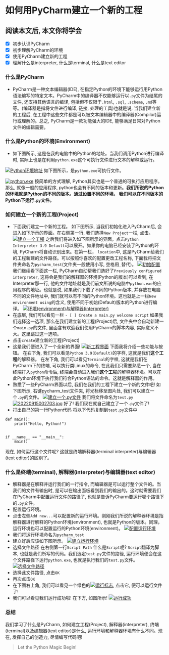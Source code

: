 # 如何用PyCharm建立一个新的工程
## 阅读本文后, 本文你将学会
- [x] 初步认识PyCharm
- [x] 初步理解PyCharm的环境
- [x] 使用PyCharm建立新的工程
- [x] 理解什么是interpreter, 什么是terminal, 什么是text editor

### 什么是PyCharm
* PyCharm是一种文本编辑器(IDE), 在指定Python的环境下能够运行用Python语法编写的特定文本。PyCharm中的编译器不仅能够运行以`.py`文件为结尾的文件, 还支持其他语言的编译, 包括但不仅限于`.html`, `.sql`, `.scheme`, `.md`等等。(编译器是指将文件进行编译, 链接, 处理的工具)也就是说, 当我们建立新的工程后, 在工程中这些文件都是可以被文本编辑器中的编译器(Compilor)运行或理解的。总之, PyCharm是一款功能强大的IDE, 能够满足日常对Python文件的编辑需要。

### 什么是Python的环境(Environment)
* 如下图所示, 这是在我的电脑中的Python的地址。当我们调用Python进行编译时, 实际上也是在利用`python.exe`这个可执行文件进行文本的解释或运行。

[![Python环境地址](https://i.postimg.cc/HnSz36d6/20220914234001.jpg)](https://postimg.cc/wRmDjctN)
如下图所示，是`python.exe`可执行文件。

[![python.exe](https://i.postimg.cc/sgCmmGrd/20220914234504.jpg)](https://postimg.cc/3d92JRNn)
按简单的方式理解, Python其实也是一个普通的可执行应用程序。那么, 就像一般的应用程序, python也会有不同的版本和更新。**我们所说的Python的环境就是Python的不同的版本。通过设置不同的环境， 我们可以在不同版本的Python下运行`.py`文件。**

### 如何建立一个新的工程(Project)
* 下面我们建立一个新的工程。
如下图所示, 当我们初始化进入PyCharm后, 会进入如下所示的界面。在右侧第一行, 我们选择`New Project`一栏, 点击。
[![建立一个工程](https://i.postimg.cc/qvM7KQ5N/20220914235345.jpg)](https://postimg.cc/8j9DQdDG)
之后我们将进入如下图所示的界面。点击`Python Interpreter 3.9 Default`可以展开。如果你的电脑已经安装了Python的环境, PyCharm将自动识别出来。在第一栏， `location`中, 这是PyCharm给我们的工程新建的文件路径。可以按照你喜欢的配置更改工程名称, 下面我将把文件夹命名为`pycharm_test`(文件夹一般使用小写, 空格用`_`替代)。
[![初始配置](https://i.postimg.cc/Gt2DqrMy/20220914235136.jpg)](https://postimg.cc/JDfthwCr)
我们继续看下面这一栏, PyCharm自动帮我们选好了`Previously configured interpreter`, 这将会是我们的解释器的环境(Python的版本)可以看到, 在Interpreter那一行, 他的文件地址就是我们前文所说的电脑中`python.exe`的应用程序的地址。也就是说, 如果我们下载了不同的Python版本, 并存放在电脑不同的文件地址中, 我们就可以有不同的Python环境。这也就是上一栏`New environment using`的含义, 使用不同于初始(Default)版本的Python进行编译。
[![环境(environment)与解释器(interpreter)](https://i.postimg.cc/wv3bdZFY/20220915000309.jpg)](https://postimg.cc/MM2Y7sh9)
* 在底层, 我们可以看见一栏
`- [ ] Create a main.py welcome script`
如果我们选择这一选项, 那么在我们建立新的工程(Project)后, 文件夹中会自动新建一个`main.py`的文件, 里面含有欢迎我们使用PyCharm的脚本内容, 实际意义不大。这里跳过这一选项。
* 点击`create`建立新的工程(Project)
* 这是我们便进入了一个全新的界面!
[![新工程界面](https://i.postimg.cc/J4hg3yjz/20220915001512.jpg)](https://postimg.cc/grfNm2MC) 
下面我将介绍一些功能与按钮。
在右下角, 我们可以看见`Python 3.9(Default)`的字样, 这就是我们**这个工程**的解释器。
在左下角, 我们可以看见`Terminal`的字样, 这就是我们在PyCharm下的终端, 可以执行类Linux的命令, 在此我们只需要熟悉一个, 当在终端打入`python`命令后, 终端会自动进入我们**这个工程**的解释器环境。可以在此Python环境下执行我们符合Python语法的命令。这就是解释器的作用。
* 熟悉了一些PyCharm界面以后, 我们在我们的工程下建立一个新的文件吧!
如下图所示, 右键pycharm_test文件夹, 将光标移至图片处, 我们可以建立一个`.py`的文件。
[![建立一个.py文件](https://i.postimg.cc/hG9zCtVX/20220915002336.jpg)](https://postimg.cc/gw22jdSp)
我们将文件命名为`test.py`
[![20220915002703.jpg](https://i.postimg.cc/DftcY8Xg/20220915002703.jpg)](https://postimg.cc/MXmRnZtM)
好了! 我们现在就自己建立了一个`.py`文件了!
* 打出自己的第一行Python代码
将以下代码复制到`test.py`文件中
```
def main():
    print("Hello, Python!")


if __name__ == "__main__":
    main()
```
现在, 如何运行这个文件呢?
这就是终端解释器(terminal interpreter)与编辑器(text editor)的区别了。
### 什么是终端(terminal), 解释器(interpreter)与编辑器(text editor)
* 解释器是在解释并运行我们的一行指令, 而编辑器是可以运行整个文件的。当我们的文件有输出时, 是可以在输出面板看到我们的输出的。这时就需要我们在PyCharm中配置运行文件的路径了, 也就是告诉PyCharm要运行哪个路径下的`.py`文件。
* 配置运行环境。
* 点击左侧`Add new...`可以配置新的运行环境。刚刚我们所说的解释器环境是指解释器进行解释的Python环境(environment), 也就是Python的版本。同理，运行环境也可以配置运行的Python环境(environment)。
[![配置运行环境](https://i.postimg.cc/QtBfHzPg/20220915003658.jpg)](https://postimg.cc/8JSRYZTs)
* 我们将运行环境命名为`pycharm_test`
* 建立好后应该如下图所示。
[![建立运行环境](https://i.postimg.cc/6qh04N9P/20220915004405.jpg)](https://postimg.cc/D48sRH4Q)
* 选择文件路径
在右侧第一行`Script Path`
什么是`Script`呢? 
`Script`翻译为脚本, 也就是我们所写的代码。我们选定`test.py`文件的路径, 运行环境便会在这个文件路径下运行`python.exe`, 也就是执行我们的`test.py`文件。
[![选择文件路径](https://i.postimg.cc/YCywL50j/20220915004806.jpg)](https://postimg.cc/ZW3Q1Drh)
* 选择此文件路径, 点击`OK`
* 再次点击`OK`
* 在下图右上角, 我们可以看见一个绿色的[![运行标志](https://i.postimg.cc/1zfVp1Kd/20220915005138.jpg)](https://postimg.cc/WDc4vKCm), 点击它, 便可以运行文件了!
* 我们可以看见我们运行成功啦! 在下方, 如图所示!
[![运行成功](https://i.postimg.cc/pLB3KgdK/20220915005519.jpg)](https://postimg.cc/Xrp2b1dv)
### 总结
我们学习了什么是PyCharm, 如何建立工程(Project), 解释器(interpreter), 终端(terminal)以及编辑器(text editor)是什么, 运行环境和解释器环境有什么不同。现在, 发挥自己的创造力, 尽情编写代码吧!
> Let the Python Magic Begin!
